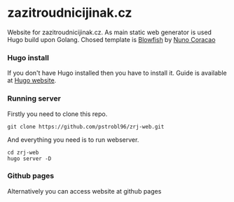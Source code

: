 # zazitroudnicijinak.cz

Website for zazitroudnicijinak.cz. As main static web generator is used Hugo build upon Golang. Chosed template is [Blowfish](https://themes.gohugo.io/themes/blowfish/) by [Nuno Coracao](https://n9o.xyz/)

### Hugo install

If you don't have Hugo installed then you have to install it. Guide is available at [Hugo website](https://gohugo.io/installation/).

### Running server

Firstly you need to clone this repo.

`git clone https://github.com/pstrobl96/zrj-web.git`

And everything you need is to run webserver.

```
cd zrj-web
hugo server -D
```

### Github pages

Alternatively you can access website at github pages
